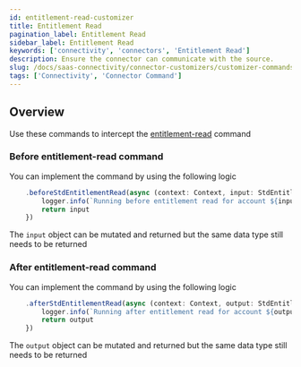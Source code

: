 ```yaml
---
id: entitlement-read-customizer
title: Entitlement Read
pagination_label: Entitlement Read
sidebar_label: Entitlement Read
keywords: ['connectivity', 'connectors', 'Entitlement Read']
description: Ensure the connector can communicate with the source.
slug: /docs/saas-connectivity/connector-customizers/customizer-commands/entitlement-read
tags: ['Connectivity', 'Connector Command']
---
```


## Overview

Use these commands to intercept the [entitlement-read](../../commands/entitlement-read) command

### Before entitlement-read command

You can implement the command by using the following logic

```javascript
    .beforeStdEntitlementRead(async (context: Context, input: StdEntitlementReadInput) => {
        logger.info(`Running before entitlement read for account ${input.identity}`)
        return input
    })
```
The `input` object can be mutated and returned but the same data type still needs to be returned 

### After entitlement-read command

You can implement the command by using the following logic

```javascript
    .afterStdEntitlementRead(async (context: Context, output: StdEntitlementReadOutput) => {
        logger.info(`Running after entitlement read for account ${output.identity}`)
        return output
    })
```
The `output` object can be mutated and returned but the same data type still needs to be returned 